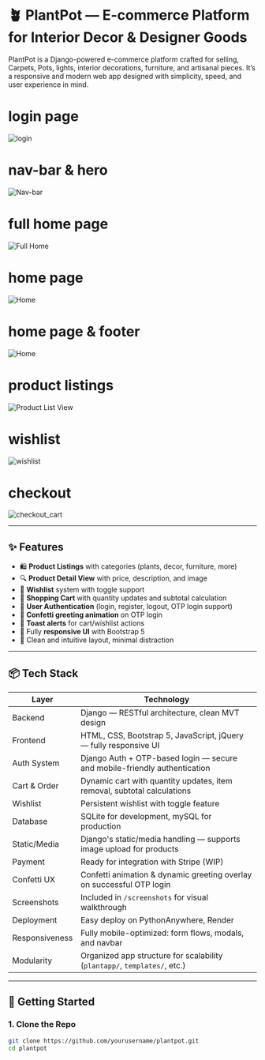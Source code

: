 # 🪴 PlantPot — E-commerce Platform for Interior Decor & Designer Goods

PlantPot is a Django-powered e-commerce platform crafted for selling, Carpets, Pots, lights, interior decorations, furniture, and artisanal pieces. It’s a responsive and modern web app designed with simplicity, speed, and user experience in mind.

# login page
![login](screenshots/login.png)
# nav-bar & hero
![Nav-bar](screenshots/home.png)
# full home page
![Full Home](screenshots/platpot_scrollshot.jpg)
# home page
![Home](screenshots/home1.png)
# home page & footer
![Home](screenshots/home2.png)
# product listings
![Product List View](screenshots/product_list.png)
# wishlist
![wishlist](screenshots/wishlist.png)
# checkout
![checkout_cart](screenshots/checkin.png)

---

## ✨ Features

- 🛍️ **Product Listings** with categories (plants, decor, furniture, more)
- 🔍 **Product Detail View** with price, description, and image
- 🧡 **Wishlist** system with toggle support
- 🛒 **Shopping Cart** with quantity updates and subtotal calculation
- 🔐 **User Authentication** (login, register, logout, OTP login support)
- 🎊 **Confetti greeting animation** on OTP login
- 💬 **Toast alerts** for cart/wishlist actions
- 📱 Fully **responsive UI** with Bootstrap 5
- 🎨 Clean and intuitive layout, minimal distraction

---

## 📦 Tech Stack

| Layer         | Technology                                                                |
|---------------|---------------------------------------------------------------------------|
| Backend       | Django — RESTful architecture, clean MVT design                           |
| Frontend      | HTML, CSS, Bootstrap 5, JavaScript, jQuery — fully responsive UI          |
| Auth System   | Django Auth + OTP-based login — secure and mobile-friendly authentication |
| Cart & Order  | Dynamic cart with quantity updates, item removal, subtotal calculations   |
| Wishlist      | Persistent wishlist with toggle feature                                   |
| Database      | SQLite for development, mySQL for production                              |
| Static/Media  | Django's static/media handling — supports image upload for products       |
| Payment       |    Ready for integration with Stripe (WIP)                                |
| Confetti UX   | Confetti animation & dynamic greeting overlay on successful OTP login     |
| Screenshots   | Included in `/screenshots` for visual walkthrough                         |
| Deployment    | Easy deploy on PythonAnywhere, Render                                     |
| Responsiveness| Fully mobile-optimized: form flows, modals, and navbar                    |
| Modularity    | Organized app structure for scalability (`plantapp/`, `templates/`, etc.) |


---

## 🚀 Getting Started

### 1. Clone the Repo

```bash
git clone https://github.com/yourusername/plantpot.git
cd plantpot

